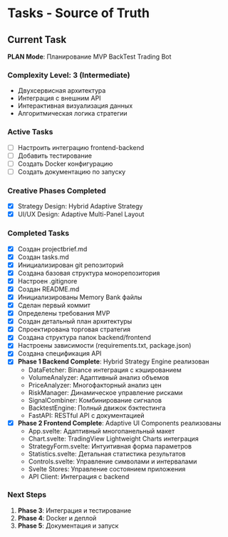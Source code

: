 # Tasks - Source of Truth

## Current Task
**PLAN Mode**: Планирование MVP BackTest Trading Bot

### Complexity Level: 3 (Intermediate)
- Двухсервисная архитектура
- Интеграция с внешним API
- Интерактивная визуализация данных
- Алгоритмическая логика стратегии

### Active Tasks
- [ ] Настроить интеграцию frontend-backend
- [ ] Добавить тестирование
- [ ] Создать Docker конфигурацию
- [ ] Создать документацию по запуску

### Creative Phases Completed
- [x] Strategy Design: Hybrid Adaptive Strategy
- [x] UI/UX Design: Adaptive Multi-Panel Layout

### Completed Tasks
- [x] Создан projectbrief.md
- [x] Создан tasks.md
- [x] Инициализирован git репозиторий
- [x] Создана базовая структура монорепозитория
- [x] Настроен .gitignore
- [x] Создан README.md
- [x] Инициализированы Memory Bank файлы
- [x] Сделан первый коммит
- [x] Определены требования MVP
- [x] Создан детальный план архитектуры
- [x] Спроектирована торговая стратегия
- [x] Создана структура папок backend/frontend
- [x] Настроены зависимости (requirements.txt, package.json)
- [x] Создана спецификация API
- [x] **Phase 1 Backend Complete**: Hybrid Strategy Engine реализован
  - DataFetcher: Binance интеграция с кэшированием
  - VolumeAnalyzer: Адаптивный анализ объемов
  - PriceAnalyzer: Многофакторный анализ цен
  - RiskManager: Динамическое управление рисками
  - SignalCombiner: Комбинирование сигналов
  - BacktestEngine: Полный движок бэктестинга
  - FastAPI: RESTful API с документацией
- [x] **Phase 2 Frontend Complete**: Adaptive UI Components реализованы
  - App.svelte: Адаптивный многопанельный макет
  - Chart.svelte: TradingView Lightweight Charts интеграция
  - StrategyForm.svelte: Интуитивная форма параметров
  - Statistics.svelte: Детальная статистика результатов
  - Controls.svelte: Управление символами и интервалами
  - Svelte Stores: Управление состоянием приложения
  - API Client: Интеграция с backend

### Next Steps
1. **Phase 3**: Интеграция и тестирование
2. **Phase 4**: Docker и деплой
3. **Phase 5**: Документация и запуск
